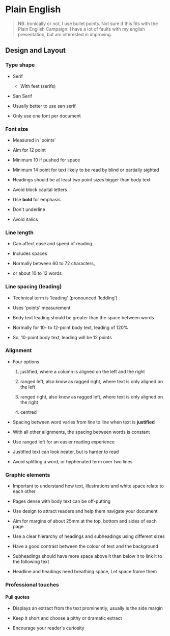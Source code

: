 # Plain English

> NB: Ironically or not, I use bullet points. Not sure if this fits with the Plain English Campaign. I have a lot of faults with my english presentation, but am interested in improving. 

## Design and Layout

### Type shape

- Serif
  
  - With feet (serifs)

- San Serif

- Usually better to use san serif

- Only use one font per document

### Font size

- Measured in 'points'

- Aim for 12 point

- Minimum 10 if pushed for space

- Minimum 14 point for text likely to be read by blind or partially sighted

- Headings should be at least two point sizes bigger than body text

- Avoid block capital letters

- Use **bold** for emphasis

- Don't underline

- Avoid italics

### Line length

- Can affect ease and speed of reading

- Includes spaces

- Normally between 60 to 72 characters, 

- or about 10 to 12 words

### Line spacing (leading)

- Technical term is 'leading' (pronounced 'ledding')

- Uses 'points' measurement

- Body text leading should be greater than the space between words

- Normally for 10- to 12-point body text, leading of 120%

- So, 10-point body text, leading will be 12 points

### Alignment

- Four options
  
  1. justified, where a column is aligned on the left and the right
  
  2. ranged left, also know as ragged right, where text is only aligned on the left
  
  3. ranged right, also know as ragged left, where text is only aligned on the right
  
  4. centred

- Spacing between word varies from line to line when text is **justified**

- With all other alignments, the spacing between words is constant

- Use ranged left for an easier reading experience

- Justified text can look neater, but is harder to read

- Avoid splitting a word, or hyphenated term over two lines

### Graphic elements

- Important to understand how text, illustrations and white space relate to each other

- Pages dense with body text can be off-putting

- Use design to attract readers and help them navigate your document

- Aim for margins of about 25mm at the top, bottom and sides of each page

- Use a clear hierarchy of headings and subheadings using different sizes

- Have a good contrast between the colour of text and the background

- Subheadings should have more space above it than below it to link it to the following text

- Headline and headings need breathing space, Let space frame them

### Professional touches

#### Pull quotes

- Displays an extract from the text prominently, usually is the side margin

- Keep it short and choose a pithy or dramatic extract

- Encourage your reader's curiosity

